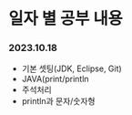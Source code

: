 # 일자 별 공부 내용

### 2023.10.18
   - 기본 셋팅(JDK, Eclipse, Git)
   -  JAVA(print/println
   -  주석처리
   -  println과 문자/숫자형
